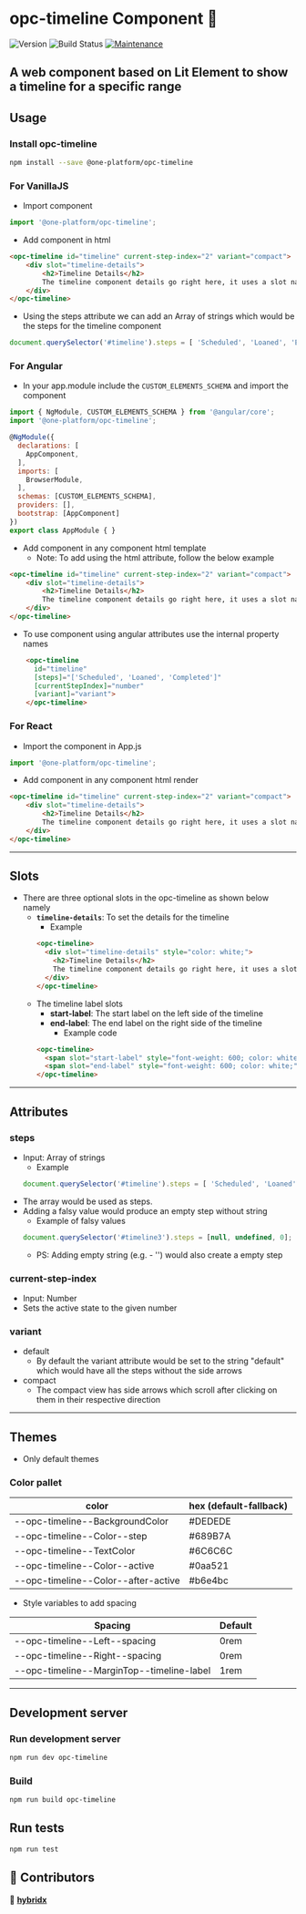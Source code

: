 # opc-timeline Component 👋

![Version](https://img.shields.io/badge/version-0.0.1-blue.svg?cacheSeconds=2592000)
![Build Status](https://travis-ci.org/dwyl/esta.svg?branch=master)
[![Maintenance](https://img.shields.io/badge/Maintained%3F-yes-green.svg)](https://github.com/1-Platform/op-components/graphs/commit-activity)

A web component based on Lit Element to show a timeline for a specific range
---
## Usage

### Install opc-timeline

```sh
npm install --save @one-platform/opc-timeline 
```

### For VanillaJS
- Import component
```js
import '@one-platform/opc-timeline';
```
- Add component in html
```html
<opc-timeline id="timeline" current-step-index="2" variant="compact">
    <div slot="timeline-details">
        <h2>Timeline Details</h2>
        The timeline component details go right here, it uses a slot named <strong>timeline-details</strong>. Happy coding :)
    </div>
</opc-timeline>
```
- Using the steps attribute we can add an Array of strings which would be the steps for the timeline component
```js
document.querySelector('#timeline').steps = [ 'Scheduled', 'Loaned', 'Extended', 'Completed'];
```

### For Angular
- In your app.module include the `CUSTOM_ELEMENTS_SCHEMA` and import the component
```js
import { NgModule, CUSTOM_ELEMENTS_SCHEMA } from '@angular/core';
import '@one-platform/opc-timeline';

@NgModule({
  declarations: [
    AppComponent,
  ],
  imports: [
    BrowserModule,
  ],
  schemas: [CUSTOM_ELEMENTS_SCHEMA],
  providers: [],
  bootstrap: [AppComponent]
})
export class AppModule { }
```
- Add component in any component html template
  - Note: To add using the html attribute, follow the below example
```html
<opc-timeline id="timeline" current-step-index="2" variant="compact">
    <div slot="timeline-details">
        <h2>Timeline Details</h2>
        The timeline component details go right here, it uses a slot named <strong>timeline-details</strong>. Happy coding :)
    </div>
</opc-timeline>
```

- To use component using angular attributes use the internal property names
```html
    <opc-timeline 
      id="timeline" 
      [steps]="['Scheduled', 'Loaned', 'Completed']" 
      [currentStepIndex]="number"
      [variant]="variant">
    </opc-timeline>
```

### For React
- Import the component in App.js
```js
import '@one-platform/opc-timeline';
```

- Add component in any component html render
```html
<opc-timeline id="timeline" current-step-index="2" variant="compact">
    <div slot="timeline-details">
        <h2>Timeline Details</h2>
        The timeline component details go right here, it uses a slot named <strong>timeline-details</strong>. Happy coding :)
    </div>
</opc-timeline>
```
---
## Slots
- There are three optional slots in the opc-timeline as shown below namely
  - <strong>```timeline-details```</strong>: To set the details for the timeline
    - Example
    ```html
    <opc-timeline>
      <div slot="timeline-details" style="color: white;">
        <h2>Timeline Details</h2>
        The timeline component details go right here, it uses a slot named <strong>timeline-details</strong>. Happy coding :)
      </div>
    </opc-timeline>
    ```
  - The timeline label slots
      - <strong>start-label</strong>: The start label on the left side of the timeline 
      - <strong>end-label</strong>: The end label on the right side of the timeline
        - Example code
      ```html
      <opc-timeline>
        <span slot="start-label" style="font-weight: 600; color: white;">Loaned on: Apr 28, 2018</span>
        <span slot="end-label" style="font-weight: 600; color: white;">Expires on: Oct 27, 2018</span>
      </opc-timeline>
      ```
---
## Attributes
### steps
- Input: Array of strings
  - Example
  ```js
  document.querySelector('#timeline').steps = [ 'Scheduled', 'Loaned', 'Extended', 'Completed'];
  ```
- The array would be used as steps. 
- Adding a falsy value would produce an empty step without string
  - Example of falsy values
  ```js
  document.querySelector('#timeline3').steps = [null, undefined, 0];
  ```
  - PS: Adding empty string (e.g. - '') would also create a empty step

### current-step-index
- Input: Number
- Sets the active state to the given number

### variant
- default
  - By default the variant attribute would be set to the string "default" which would have all the steps without the side arrows
- compact
  - The compact view has side arrows which scroll after clicking on them in their respective direction

---
## Themes
- Only default themes

### Color pallet

| color   | hex (default-fallback) |
|---------|------------------------------------------------------------------|
| --opc-timeline--BackgroundColor | <span class="readme-color-preview" style="--bg:#DEDEDE"></span> #DEDEDE |
| --opc-timeline--Color--step | <span class="readme-color-preview" style="--bg:#689B7A"></span> #689B7A |
| --opc-timeline--TextColor | <span class="readme-color-preview" style="--bg:#6C6C6C"></span> #6C6C6C |
| --opc-timeline--Color--active | <span class="readme-color-preview" style="--bg:#0aa521"></span> #0aa521 |
| --opc-timeline--Color--after-active | <span class="readme-color-preview" style="--bg:#b6e4bc"></span> #b6e4bc |

- Style variables to add spacing

| Spacing | Default |
|---|---|
| --opc-timeline--Left--spacing | 0rem |
| --opc-timeline--Right--spacing | 0rem |
| --opc-timeline--MarginTop--timeline-label | 1rem |

---

## Development server

### Run development server

```sh
npm run dev opc-timeline
```

### Build

```sh
npm run build opc-timeline
```

## Run tests

```sh
npm run test
```

## 🤝 Contributors

👤 **[hybridx](https://git.io/dnair)**

